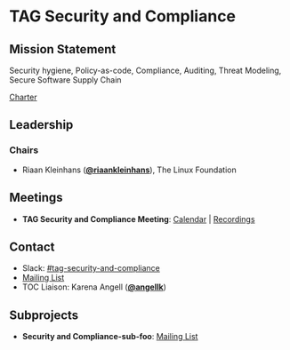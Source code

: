 # TAG Security and Compliance

## Mission Statement
Security hygiene, Policy-as-code, Compliance, Auditing, Threat Modeling, Secure Software Supply Chain


[Charter](./charter.md)

## Leadership
### Chairs
- Riaan Kleinhans (**[@riaankleinhans](https://github.com/riaankleinhans)**), The Linux Foundation

## Meetings
- **TAG Security and Compliance Meeting**: [Calendar](https://zoom-lfx.platform.linuxfoundation.org/meetings/cncf?view=week) | [Recordings](https://www.youtube.com/playlist?foo)

## Contact
- Slack: [#tag-security-and-compliance](https://slack.cncf.io/messages/tag-security-and-compliance)
- [Mailing List](https://groups.google.com/forum/#!forum/foo)
- TOC Liaison: Karena Angell (**[@angellk](https://github.com/angellk)**)

## Subprojects
- **Security and Compliance-sub-foo**: [Mailing List](https://groups.google.com/forum/#!forum/foo)